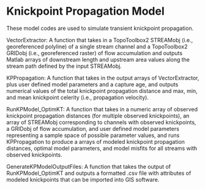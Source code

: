 # Knickpoint Propagation Model

These model codes are used to simulate transient knickpoint propagation.

VectorExtractor: A function that takes in a TopoToolbox2 STREAMobj (i.e., georeferenced polyline) of a single stream channel and a TopoToolbox2 GRIDobj (i.e., georeferenced raster) of flow accumulation and outputs Matlab arrays of downstream length and upstream area values along the stream path defined by the input STREAMobj.

KPPropagation: A function that takes in the output arrays of VectorExtractor, plus user defined model parameters and a capture age, and outputs numerical values of the total knickpoint propagation distance and max, min, and mean knickpoint celerity (i.e., propagation velocity).

RunKPModel_OptimKT: A function that takes in a numeric array of observed knickpoint propagation distances (for multiple observed knickpoints), an array of STREAMobj corresponding to channels with observed knickpoints, a GRIDobj of flow accumulation, and user defined model parameters representing a sample space of possible parameter values, and runs KPPropagation to produce a arrays of modeled knickpoint propagation distances, optimal model parameters, and model misfits for all streams with observed knickpoints.

GenerateKPModelOutputFiles: A function that takes the output of RunKPModel_OptimKT and outputs a formatted .csv file with attributes of modeled knickpoints that can be imported into GIS software.
